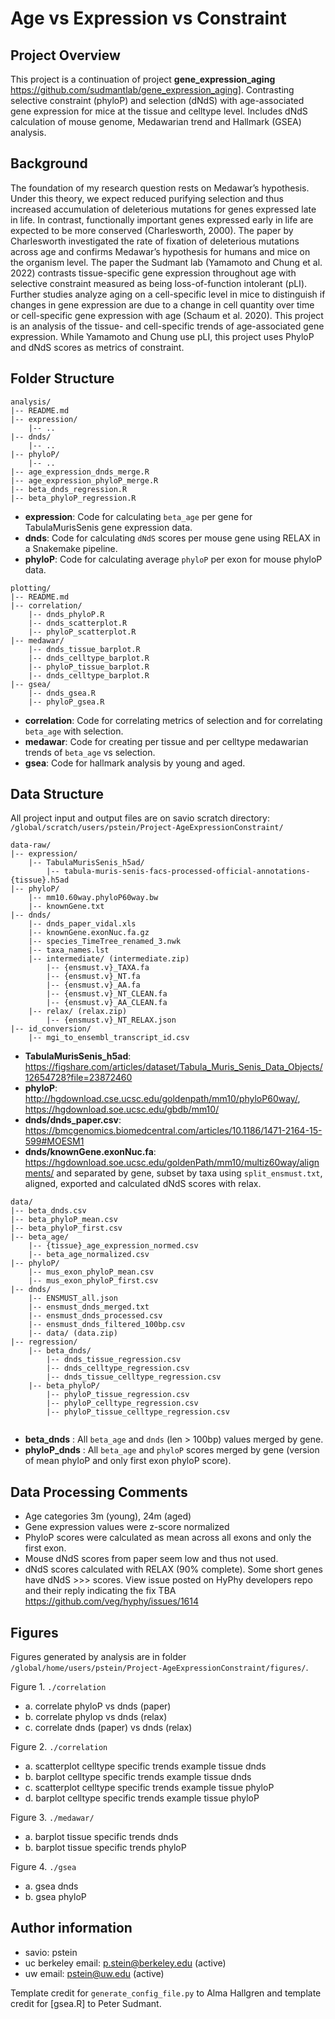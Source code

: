 # Age vs Expression vs Constraint 
## Project Overview

This project is a continuation of project **gene_expression_aging** https://github.com/sudmantlab/gene_expression_aging]. 
Contrasting selective constraint (phyloP) and selection (dNdS) with age-associated gene expression for mice at the tissue and celltype level. 
Includes dNdS calculation of mouse genome, Medawarian trend and Hallmark (GSEA) analysis.

## Background
The foundation of my research question rests on Medawar’s hypothesis. Under this theory, we expect reduced purifying selection and thus increased accumulation of deleterious mutations for genes expressed late in life. In contrast, functionally important genes expressed early in life are expected to be more conserved (Charlesworth, 2000). The paper by Charlesworth investigated the rate of fixation of deleterious mutations across age and confirms Medawar’s hypothesis for humans and mice on the organism level. The paper the Sudmant lab (Yamamoto and Chung et al. 2022) contrasts tissue-specific gene expression throughout age with selective constraint measured as being loss-of-function intolerant (pLI). Further studies analyze aging on a cell-specific level in mice to distinguish if changes in gene expression are due to a change in cell quantity over time or cell-specific gene expression with age (Schaum et al. 2020). This project is an analysis of the tissue- and cell-specific trends of age-associated gene expression. While Yamamoto and Chung use pLI, this project uses PhyloP and dNdS scores as metrics of constraint. 


## Folder Structure

```
analysis/
|-- README.md
|-- expression/
	|-- ..
|-- dnds/
	|-- ..
|-- phyloP/
	|-- ..
|-- age_expression_dnds_merge.R
|-- age_expression_phyloP_merge.R
|-- beta_dnds_regression.R
|-- beta_phyloP_regression.R
```
- **expression**: Code for calculating `beta_age` per gene for TabulaMurisSenis gene expression data.
- **dnds**: Code for calculating `dNdS` scores per mouse gene using RELAX in a Snakemake pipeline.
- **phyloP**: Code for calculating average `phyloP` per exon for mouse phyloP data.

```
plotting/
|-- README.md
|-- correlation/
	|-- dnds_phyloP.R
	|-- dnds_scatterplot.R
	|-- phyloP_scatterplot.R
|-- medawar/
	|-- dnds_tissue_barplot.R
	|-- dnds_celltype_barplot.R
	|-- phyloP_tissue_barplot.R
	|-- dnds_celltype_barplot.R
|-- gsea/
	|-- dnds_gsea.R
	|-- phyloP_gsea.R

```
- **correlation**: Code for correlating metrics of selection and for correlating `beta_age` with selection.
- **medawar**: Code for creating per tissue and per celltype medawarian trends of `beta_age` vs selection.
- **gsea**: Code for hallmark analysis by young and aged.


## Data Structure

All project input and output files are on savio scratch directory: `/global/scratch/users/pstein/Project-AgeExpressionConstraint/`


```
data-raw/
|-- expression/
	|-- TabulaMurisSenis_h5ad/
		|-- tabula-muris-senis-facs-processed-official-annotations-{tissue}.h5ad
|-- phyloP/
	|-- mm10.60way.phyloP60way.bw
	|-- knownGene.txt
|-- dnds/
	|-- dnds_paper_vidal.xls
	|-- knownGene.exonNuc.fa.gz
	|-- species_TimeTree_renamed_3.nwk
	|-- taxa_names.lst
	|-- intermediate/ (intermediate.zip)
		|-- {ensmust.v}_TAXA.fa
		|-- {ensmust.v}_NT.fa
		|-- {ensmust.v}_AA.fa
		|-- {ensmust.v}_NT_CLEAN.fa
		|-- {ensmust.v}_AA_CLEAN.fa
	|-- relax/ (relax.zip)
		|-- {ensmust.v}_NT_RELAX.json
|-- id_conversion/
	|-- mgi_to_ensembl_transcript_id.csv
```
- **TabulaMurisSenis_h5ad**: https://figshare.com/articles/dataset/Tabula_Muris_Senis_Data_Objects/12654728?file=23872460
- **phyloP**: http://hgdownload.cse.ucsc.edu/goldenpath/mm10/phyloP60way/, https://hgdownload.soe.ucsc.edu/gbdb/mm10/
- **dnds/dnds_paper.csv**: https://bmcgenomics.biomedcentral.com/articles/10.1186/1471-2164-15-599#MOESM1
- **dnds/knownGene.exonNuc.fa**: https://hgdownload.soe.ucsc.edu/goldenPath/mm10/multiz60way/alignments/ and separated by gene, subset by taxa using `split_ensmust.txt`, aligned, exported and calculated dNdS scores with relax.


```
data/
|-- beta_dnds.csv
|-- beta_phyloP_mean.csv
|-- beta_phyloP_first.csv
|-- beta_age/
	|-- {tissue}_age_expression_normed.csv
	|-- beta_age_normalized.csv
|-- phyloP/
	|-- mus_exon_phyloP_mean.csv
  	|-- mus_exon_phyloP_first.csv
|-- dnds/
	|-- ENSMUST_all.json
	|-- ensmust_dnds_merged.txt
	|-- ensmust_dnds_processed.csv
	|-- ensmust_dnds_filtered_100bp.csv
	|-- data/ (data.zip)
|-- regression/
	|-- beta_dnds/
		|-- dnds_tissue_regression.csv
		|-- dnds_celltype_regression.csv
		|-- dnds_tissue_celltype_regression.csv
	|-- beta_phyloP/
		|-- phyloP_tissue_regression.csv
		|-- phyloP_celltype_regression.csv
		|-- phyloP_tissue_celltype_regression.csv
	
```
- **beta_dnds** : All `beta_age` and `dnds` (len > 100bp) values merged by gene. 
- **phyloP_dnds** : All `beta_age` and `phyloP` scores merged by gene (version of mean phyloP and only first exon phyloP score). 

## Data Processing Comments
- Age categories 3m (young), 24m (aged)
- Gene expression values were z-score normalized
- PhyloP scores were calculated as mean across all exons and only the first exon. 
- Mouse dNdS scores from paper seem low and thus not used.
- dNdS scores calculated with RELAX (90% complete). Some short genes have dNdS >>> scores. View issue posted on HyPhy developers repo and their reply indicating the fix TBA https://github.com/veg/hyphy/issues/1614

## Figures 
Figures generated by analysis are in folder `/global/home/users/pstein/Project-AgeExpressionConstraint/figures/`.

Figure 1. `./correlation`
- a. correlate phyloP vs dnds (paper)
- b. correlate phylop vs dnds (relax)
- c. correlate dnds (paper) vs dnds (relax)

Figure 2. `./correlation`
- a. scatterplot celltype specific trends example tissue dnds
- b. barplot celltype specific trends example tissue dnds
- c. scatterplot celltype specific trends example tissue phyloP
- d. barplot celltype specific trends example tissue phyloP

Figure 3. `./medawar/`
- a. barplot tissue specific trends dnds
- b. barplot tissue specific trends phyloP

Figure 4. `./gsea`
- a. gsea dnds
- b. gsea phyloP


## Author information

- savio: pstein
- uc berkeley email: p.stein@berkeley.edu (active)
- uw email: pstein@uw.edu (active)

Template credit for `generate_config_file.py` to Alma Hallgren and template credit for [gsea.R] to Peter Sudmant.
